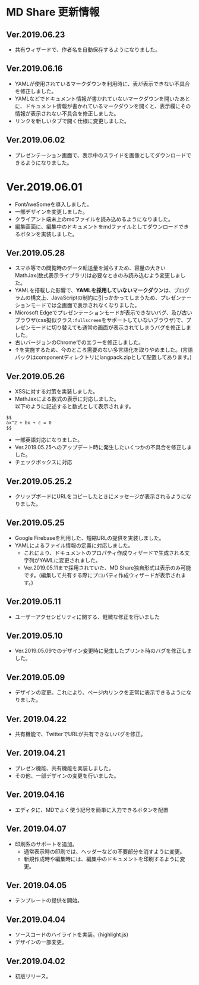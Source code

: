 # MD Share 更新情報
## Ver.2019.06.23
* 共有ウィザードで、作者名を自動保存するようになりました。
## Ver.2019.06.16
* YAMLが使用されているマークダウンを利用時に、表が表示できない不具合を修正しました。
* YAMLなどでドキュメント情報が書かれていないマークダウンを開いたあとに、ドキュメント情報が書かれているマークダウンを開くと、表示欄にその情報が表示されない不具合を修正しました。
* リンクを新しいタブで開く仕様に変更しました。

## Ver.2019.06.02
* プレゼンテーション画面で、表示中のスライドを画像としてダウンロードできるようになりました。

# Ver.2019.06.01
* FontAweSomeを導入しました。
* 一部デザインを変更しました。
* クライアント端末上のmdファイルを読み込めるようになりました。
* 編集画面に、編集中のドキュメントをmdファイルとしてダウンロードできるボタンを実装しました。

## Ver.2019.05.28
* スマホ等での閲覧時のデータ転送量を減らすため、容量の大きいMathJax(数式表示ライブラリ)は必要なときのみ読み込むよう変更しました。
* YAMLを搭載した影響で、**YAMLを採用していないマークダウン**は、プログラムの構文上、JavaScriptの制約に引っかかってしまうため、プレゼンテーションモードでは全画面で表示されなくなりました。
* Microsoft Edgeでプレゼンテーションモードが表示できないバグ、及び古いブラウザ(css擬似クラス`:fullscreen`をサポートしていないブラウザ)で、プレゼンモードに切り替えても通常の画面が表示されてしまうバグを修正しました。
* 古いバージョンのChromeでのエラーを修正しました。
* ↑を実施するため、今のところ需要のない多言語化を取りやめました。(言語パックはcomponentディレクトリにlangpack.zipとして配置してあります。)

## Ver.2019.05.26
* XSSに対する対策を実装しました。
* MathJaxによる数式の表示に対応しました。  
以下のように記述すると数式として表示されます。  
```
$$
ax^2 + bx + c = 0
$$
```
* 一部英語対応になりました。
* Ver.2019.05.25へのアップデート時に発生したいくつかの不具合を修正しました。
* チェックボックスに対応

## Ver.2019.05.25.2
* クリップボードにURLをコピーしたときにメッセージが表示されるようになりました。

## Ver.2019.05.25
* Google Firebaseを利用した、短縮URLの提供を実装しました。
* YAMLによるファイル情報の定義に対応しました。
    * これにより、ドキュメントのプロパティ作成ウィザードで生成される文字列がYAMLに変更されました。
    * Ver.2019.05.11まで採用されていた、MD Share独自形式は表示のみ可能です。(編集して共有する際にプロパティ作成ウィザードが表示されます。)

## Ver.2019.05.11
* ユーザーアクセシビリティに関する、軽微な修正を行いました

## Ver.2019.05.10
* Ver.2019.05.09でのデザイン変更時に発生したプリント時のバグを修正しました。

## Ver.2019.05.09
* デザインの変更。これにより、ページ内リンクを正常に表示できるようになりました。

## Ver. 2019.04.22
* 共有機能で、TwitterでURLが共有できないバグを修正。

## Ver. 2019.04.21
* プレゼン機能、共有機能を実装しました。
* その他、一部デザインの変更を行いました。

## Ver. 2019.04.16
* エディタに、MDでよく使う記号を簡単に入力できるボタンを配置

## Ver. 2019.04.07
* 印刷系のサポートを追加。
    * 通常表示時の印刷では、ヘッダーなどの不要部分を消すように変更。
	* 新規作成時や編集時には、編集中のドキュメントを印刷するように変更。

## Ver. 2019.04.05
* テンプレートの提供を開始。

## Ver.2019.04.04
* ソースコードのハイライトを実装。(highlight.js)
* デザインの一部変更。

## Ver.2019.04.02
* 初版リリース。